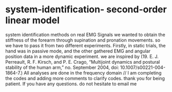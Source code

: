 # system-identification- second-order linear model 
system identification methods on real EMG Signals 
we wanted to obtain the stiffness of the forearm through supination and pronation movements. so we have to pass it from two different experiments. Firstly, in static trials, the hand was in passive mode, and the other gathered EMG and angular position data in a more dynamic experiment. we are inspired by (19.	E. J. Perreault, R. F. Kirsch, and P. E. Crago, “Multijoint dynamics and postural stability of the human arm,” no. September 2004, doi: 10.1007/s00221-004-1864-7.)
All analyses are done in the frequency domain 
// I am completing the codes and adding more comments to clarify codes. thank you for being patient. If you have any questions. do not hesitate to email me 
